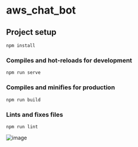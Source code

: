 # aws_chat_bot

## Project setup
```
npm install
```

### Compiles and hot-reloads for development
```
npm run serve
```

### Compiles and minifies for production
```
npm run build
```

### Lints and fixes files
```
npm run lint
```

![image](https://user-images.githubusercontent.com/51777768/137814751-2e7f75a5-a4eb-440a-ba57-6c2caa146ea8.png)
